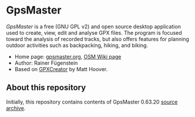 GpsMaster
========

*GpsMaster* is a free (GNU GPL v2) and open source desktop application used to create, view, edit and analyse GPX files. The program is focused toward the analysis of recorded tracks, but also offers features for planning outdoor activities such as backpacking, hiking, and biking.

* Home page: [gpsmaster.org](http://gpsmaster.org), [OSM Wiki page](https://wiki.openstreetmap.org/wiki/GpsMaster)
* Author: Rainer Fügenstein
* Based on [GPXCreator](http://gpxcreator.com/) by Matt Hoover.

## About this repository
Initially, this repository contains contents of GpsMaster 0.63.20 [source archive](http://www.gpsmaster.org/download/GpsMaster_0.63.20_src.zip).
